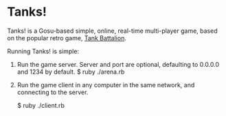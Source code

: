 Tanks!
=====

Tanks! is a Gosu-based simple, online, real-time multi-player game, based on the popular retro game, [Tank Battalion](http://en.wikipedia.org/wiki/Tank_Battalion).

Running Tanks! is simple: 

1. Run the game server. Server and port are optional, defaulting to 0.0.0.0 and 1234 by default.
    $ ruby ./arena.rb <server> <port>
     
2. Run the game client in any computer in the same network, and connecting to the server.

    $ ruby ./client.rb  <server> <port> <player name> <tank color>
